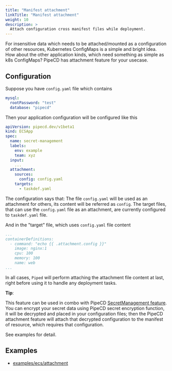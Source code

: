 ```yaml
---
title: "Manifest attachment"
linkTitle: "Manifest attachment"
weight: 10
description: >
  Attach configuration cross manifest files while deployment.
---
```


For insensitive data which needs to be attached/mounted as a configuration of other resources, Kubernetes ConfigMaps is a simple and bright idea. How about the other application kinds, which need something as simple as k8s ConfigMaps? PipeCD has attachment feature for your usecase.

## Configuration

Suppose you have `config.yaml` file which contains

```yaml
mysql:
  rootPassword: "test"
  database: "pipecd"
```

Then your application configuration will be configured like this

```yaml
apiVersion: pipecd.dev/v1beta1
kind: ECSApp
spec:
  name: secret-management
  labels:
    env: example
    team: xyz
  input:
    ...
  attachment:
    sources:
      config: config.yaml
    targets:
      - taskdef.yaml
```

The configuration says that: The file `config.yaml` will be used as an attachment for others, its content will be referred as `config`. The target files, that can use the `config.yaml` file as an attachment, are currently configured to `taskdef.yaml` file.

And in the "target" file, which uses `config.yaml` file content

```yaml
...
containerDefinitions:
  - command: "echo {{ .attachment.config }}"
    image: nginx:1
    cpu: 100
    memory: 100
    name: web
...
```

In all cases, `Piped` will perform attaching the attachment file content at last, right before using it to handle any deployment tasks.

__Tip__:

This feature can be used in combo with PipeCD [SecretManagement feature](../secret-management). You can encrypt your secret data using PipeCD secret encryption function, it will be decrypted and placed in your configuration files; then the PipeCD attachment feature will attach that decrypted configuration to the manifest of resource, which requires that configuration.

See examples for detail.

## Examples

- [examples/ecs/attachment](https://github.com/pipe-cd/examples/tree/master/ecs/attachment)
